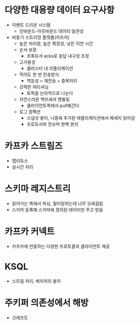 # 다양한 대용량 데이터 요구사항
- 이벤트 드리븐 시스템
  - 인바운드-아웃바운드 데이터 일관성
- 비동기 스트리밍 플랫폼(카프카)
  - 높은 처리량, 높은 확장성, 낮은 지연 시간
  - 순서 보장
    - 프록듀서 acks로 응답 내구성 조정
  - 고가용성 
    - 클러스터 내 리플리케이션
  - 적어도 한 번 전송방식
    - 멱등성 = 재전송 + 중복처리
  - 강력한 파티셔닝
    - 토픽을 논리적으로 나눈다
  - 자연스러운 백프레셔 핸들링
    - 클라이언트쪽에서 pull해간다
  - 로그 컴팩션
    - 스냅샷 용이, 나중에 추가된 애플리케이션에서 메세지 읽어감
    - 프로듀서와 컨슈머 완벽 분리
   
# 카프카 스트림즈
- 맵리듀스
- 실시간 처리


# 스키마 레지스트리
- 읽어가는 쪽에서 파싱, 필터링하는데 너무 오래걸림
- 스키마 등록해 스키마에 정의된 데이터만 주고 받음
 
# 카프카 커넥트
- 카프카에 연동하는 다양한 프로토콜과 클라이언트 제공

# KSQL
- 스트림 처리, 배치처리 용이

# 주키퍼 의존성에서 해방
- 크래프트
